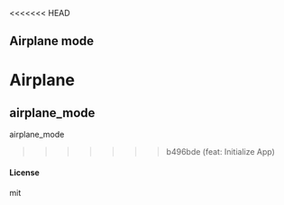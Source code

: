 <<<<<<< HEAD
## Airplane mode

Airplane
=======
## airplane_mode

airplane_mode
>>>>>>> b496bde (feat: Initialize App)

#### License

mit